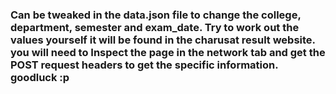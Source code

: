 ### Can be tweaked in the data.json file to change the college, department, semester and exam_date. Try to work out the values yourself it will be found in the charusat result website. you will need to Inspect the page in the network tab and get the POST request headers to get the specific information. goodluck :p

